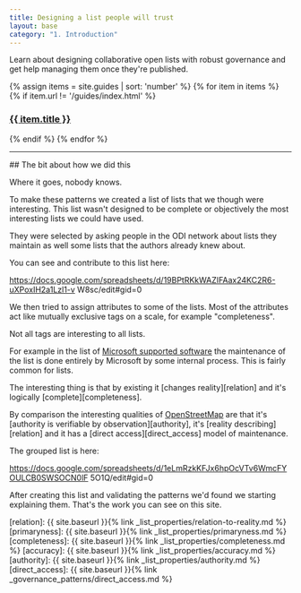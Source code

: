 ```yaml
---
title: Designing a list people will trust
layout: base
category: "1. Introduction"
---
```


Learn about designing collaborative open lists with robust governance and get
help managing them once they're published.


<div class="container">
<div class="fukol-grid">


{% assign items = site.guides | sort: 'number' %}
{% for item in items %}
{% if item.url != '/guides/index.html' %}
<div class="card odi-{% cycle "purple", "orange", "pink", "light-blue", "red" %}">
<a href="{{ site.baseurl }}{{ item.url }}">
<h3 class="card-header">
{{ item.title }}
</h3>
</a>
</div>

{% endif %}
{% endfor %}

</div>
</div>

<hr>
## The bit about how we did this

Where it goes, nobody knows.


To make these patterns we created a list of lists that we though were
interesting. This list wasn't designed to be complete or objectively the most
interesting lists we could have used.

They were selected by asking people in the ODI network about lists they
maintain as well some lists that the authors already knew about.

You can see and contribute to this list here:

https://docs.google.com/spreadsheets/d/19BPtRKkWAZIFAax24KC2R6-uXPoxIH2a1Lzl1-v
W8sc/edit#gid=0

We then tried to assign attributes to some of the lists. Most of the
attributes act like mutually exclusive tags on a scale, for example
"completeness".

Not all tags are interesting to all lists.

For example in the list of [Microsoft supported
software](https://support.microsoft.com/en-gb/lifecycle/search?ts=-3) the
maintenance of the list is done entirely by Microsoft by some internal
process. This is fairly common for lists.

The interesting thing is that by existing it [changes reality][relation] and
it's logically [complete][completeness].

By comparison the interesting qualities of
[OpenStreetMap](https://www.openstreetmap.org/) are that it's [authority is
verifiable by observation][authority], it's [reality describing][relation] and
it has a [direct access][direct_access] model of maintenance.

The grouped list is here:

https://docs.google.com/spreadsheets/d/1eLmRzkKFJx6hpOcVTv6WmcFYOULCB0SWSOCN0lF
5O1Q/edit#gid=0

After creating this list and validating the patterns we'd found we starting
explaining them. That's the work you can see on this site.




[relation]: {{ site.baseurl }}{% link _list_properties/relation-to-reality.md %}
[primaryness]: {{ site.baseurl }}{% link _list_properties/primaryness.md %}
[completeness]: {{ site.baseurl }}{% link _list_properties/completeness.md %}
[accuracy]: {{ site.baseurl }}{% link _list_properties/accuracy.md %}
[authority]: {{ site.baseurl }}{% link _list_properties/authority.md %}
[direct_access]: {{ site.baseurl }}{% link _governance_patterns/direct_access.md %}
